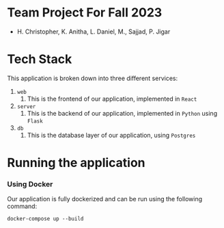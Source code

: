 # Team Project For Fall 2023
- H. Christopher, K. Anitha, L. Daniel, M., Sajjad, P. Jigar
 
# Tech Stack
This application is broken down into three different services:
1. `web`
   1. This is the frontend of our application, implemented in `React`
2. `server`
   1. This is the backend of our application, implemented in `Python` using `Flask`
3. `db`
   1. This is the database layer of our application, using `Postgres`


# Running the application
### Using Docker
Our application is fully dockerized and can be run using the following command:

```
docker-compose up --build
```
